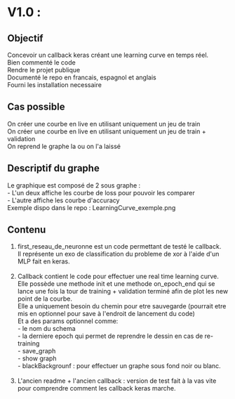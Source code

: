 <h1> V1.0 : </h1>
<h2> Objectif </h2>
Concevoir un callback keras créant une learning curve en temps réel. <br>
Bien commenté le code <br>
Rendre le projet publique <br>
Documenté le repo en francais, espagnol et anglais <br>
Fourni les installation necessaire <br>

<h2> Cas possible </h2>
On créer une courbe en live en utilisant uniquement un jeu de train <br>
On créer une courbe en live en utilisant uniquement un jeu de train + validation <br>
On reprend le graphe la ou on l'a laissé

<h2> Descriptif du graphe </h2>
Le graphique est composé de 2 sous graphe : <br>
- L'un deux affiche les courbe de loss pour pouvoir les comparer <br>
- L'autre affiche les courbe d'accuracy <br>
Exemple dispo dans le repo : LearningCurve_exemple.png

<h2> Contenu </h2>

<ol>
  <li> 
    first_reseau_de_neuronne est un code permettant de testé le callback. <br>
    Il représente un exo de classification du probleme de xor à l'aide d'un MLP fait en keras. <br> <br>
  </li>
  <li> 
    Callback contient le code pour effectuer une real time learning curve. <br>
    Elle possède une methode init et une methode on_epoch_end qui se lance une fois la tour de training + validation terminé afin de plot les new point de la courbe. <br>
    Elle a uniquement besoin du chemin pour etre sauvegarde (pourrait etre mis en optionnel pour save à l'endroit de lancement du code) <br>
    Et a des params optionnel comme: <br>
    - le nom du schema <br>
    - la derniere epoch qui permet de reprendre le dessin en cas de re-training <br>
    - save_graph <br>
    - show graph <br>
    - blackBackgrounf : pour effectuer un graphe sous fond noir ou blanc. <br><br>
  </li>
  <li>
    L'ancien readme + l'ancien callback : version de test fait à la vas vite pour comprendre comment les callback keras marche.
  </li>
</ol>


